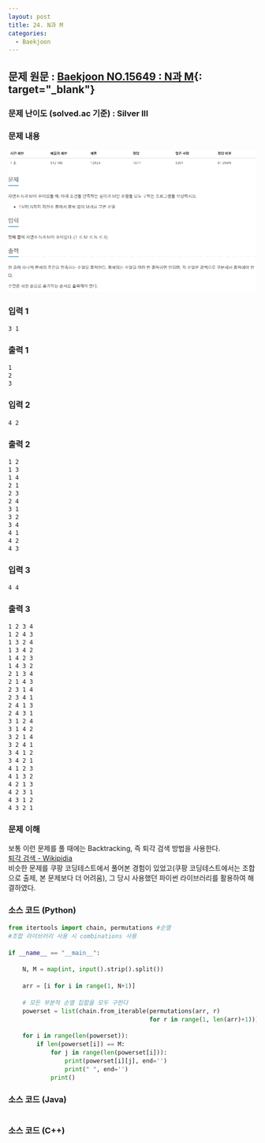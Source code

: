 ```yaml
---
layout: post
title: 24. N과 M
categories:
  - Baekjoon
---
```


## 문제 원문 : [Baekjoon NO.15649 : N과 M](https://www.acmicpc.net/problem/15649){: target="_blank"}  

### 문제 난이도 (solved.ac 기준) : Silver III

### 문제 내용
![15649_N_and_M](/assets/images/Baekjoon/15649_N_and_M.PNG)  

### 입력 1
```
3 1
```
### 출력 1
```
1
2
3
```  

### 입력 2
```
4 2
```
### 출력 2
```
1 2
1 3
1 4
2 1
2 3
2 4
3 1
3 2
3 4
4 1
4 2
4 3
```  

### 입력 3
```
4 4
```
### 출력 3
```
1 2 3 4
1 2 4 3
1 3 2 4
1 3 4 2
1 4 2 3
1 4 3 2
2 1 3 4
2 1 4 3
2 3 1 4
2 3 4 1
2 4 1 3
2 4 3 1
3 1 2 4
3 1 4 2
3 2 1 4
3 2 4 1
3 4 1 2
3 4 2 1
4 1 2 3
4 1 3 2
4 2 1 3
4 2 3 1
4 3 1 2
4 3 2 1
```  

### 문제 이해
보통 이런 문제를 풀 때에는 Backtracking, 즉 퇴각 검색 방법을 사용한다.  
[퇴각 검색 - Wikipidia](https://ko.wikipedia.org/wiki/%ED%87%B4%EA%B0%81%EA%B2%80%EC%83%89)  
비슷한 문제를 쿠팡 코딩테스트에서 풀어본 경험이 있었고(쿠팡 코딩테스트에서는 조합으로 출제, 본 문제보다 더 어려움), 그 당시 사용했던 파이썬 라이브러리를 활용하여 해결하였다.

### 소스 코드 (Python)
```python
from itertools import chain, permutations #순열
#조합 라이브러리 사용 시 combinations 사용

if __name__ == "__main__":

    N, M = map(int, input().strip().split())

    arr = [i for i in range(1, N+1)]

    # 모든 부분적 순열 집합을 모두 구한다
    powerset = list(chain.from_iterable(permutations(arr, r)
                                        for r in range(1, len(arr)+1)))

    for i in range(len(powerset)):
        if len(powerset[i]) == M:
            for j in range(len(powerset[i])):
                print(powerset[i][j], end='')
                print(" ", end='')
            print()


```

### 소스 코드 (Java)
```java

```  

### 소스 코드 (C++)

```cpp

```

